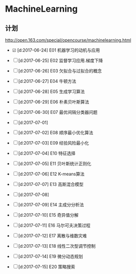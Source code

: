 MachineLearning
====

计划
----

<http://open.163.com/special/opencourse/machinelearning.html>

* ☑ [d:2017-06-24] E01 机器学习的动机与应用

* ☐ [d:2017-06-25] E02 监督学习应用.梯度下降
* ☐ [d:2017-06-26] E03 欠拟合与过拟合的概念
* ☐ [d:2017-06-27] E04 牛顿方法
* ☐ [d:2017-06-28] E05 生成学习算法
* ☐ [d:2017-06-29] E06 朴素贝叶斯算法
* ☐ [d:2017-06-30] E07 最优间隔分类器问题
* ☐ [d:2017-07-01]

* ☐ [d:2017-07-02] E08 顺序最小优化算法
* ☐ [d:2017-07-03] E09 经验风险最小化
* ☐ [d:2017-07-04] E10 特征选择
* ☐ [d:2017-07-05] E11 贝叶斯统计正则化
* ☐ [d:2017-07-06] E12 K-means算法
* ☐ [d:2017-07-07] E13 高斯混合模型
* ☐ [d:2017-07-08]

* ☐ [d:2017-07-09] E14 主成分分析法
* ☐ [d:2017-07-10] E15 奇异值分解
* ☐ [d:2017-07-11] E16 马尔可夫决策过程
* ☐ [d:2017-07-12] E17 离散与维数灾难
* ☐ [d:2017-07-13] E18 线性二次型调节控制
* ☐ [d:2017-07-14] E19 微分动态规划
* ☐ [d:2017-07-15] E20 策略搜索
